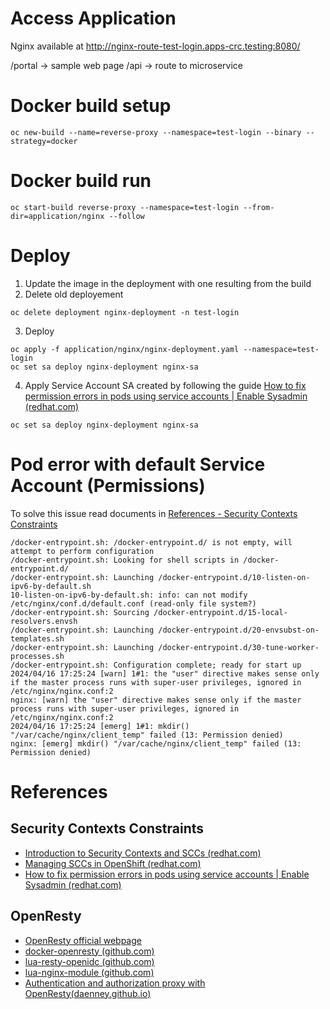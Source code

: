 # Access Application
Nginx available at http://nginx-route-test-login.apps-crc.testing:8080/

/portal -> sample web page
/api -> route to microservice

# Docker build setup
```
oc new-build --name=reverse-proxy --namespace=test-login --binary --strategy=docker
```

# Docker build run
```
oc start-build reverse-proxy --namespace=test-login --from-dir=application/nginx --follow
```

# Deploy
1. Update the image in the deployment with one resulting from the build
2. Delete old deployement
```
oc delete deployment nginx-deployment -n test-login
```
3. Deploy
```
oc apply -f application/nginx/nginx-deployment.yaml --namespace=test-login
oc set sa deploy nginx-deployment nginx-sa
```
4. Apply Service Account
   SA created by following the guide [How to fix permission errors in pods using service accounts | Enable Sysadmin (redhat.com)](https://www.redhat.com/sysadmin/security-context-constraint-permissions)
```
oc set sa deploy nginx-deployment nginx-sa
```

# Pod error with default Service Account (Permissions)
To solve this issue read documents in [References - Security Contexts Constraints](#security-contexts-constraints)
```
/docker-entrypoint.sh: /docker-entrypoint.d/ is not empty, will attempt to perform configuration
/docker-entrypoint.sh: Looking for shell scripts in /docker-entrypoint.d/
/docker-entrypoint.sh: Launching /docker-entrypoint.d/10-listen-on-ipv6-by-default.sh
10-listen-on-ipv6-by-default.sh: info: can not modify /etc/nginx/conf.d/default.conf (read-only file system?)
/docker-entrypoint.sh: Sourcing /docker-entrypoint.d/15-local-resolvers.envsh
/docker-entrypoint.sh: Launching /docker-entrypoint.d/20-envsubst-on-templates.sh
/docker-entrypoint.sh: Launching /docker-entrypoint.d/30-tune-worker-processes.sh
/docker-entrypoint.sh: Configuration complete; ready for start up
2024/04/16 17:25:24 [warn] 1#1: the "user" directive makes sense only if the master process runs with super-user privileges, ignored in /etc/nginx/nginx.conf:2
nginx: [warn] the "user" directive makes sense only if the master process runs with super-user privileges, ignored in /etc/nginx/nginx.conf:2
2024/04/16 17:25:24 [emerg] 1#1: mkdir() "/var/cache/nginx/client_temp" failed (13: Permission denied)
nginx: [emerg] mkdir() "/var/cache/nginx/client_temp" failed (13: Permission denied)
```

# References
## Security Contexts Constraints
- [Introduction to Security Contexts and SCCs (redhat.com)](https://www.redhat.com/en/blog/introduction-to-security-contexts-and-sccs)
- [Managing SCCs in OpenShift (redhat.com)](https://www.redhat.com/en/blog/managing-sccs-in-openshift)
- [How to fix permission errors in pods using service accounts | Enable Sysadmin (redhat.com)](https://www.redhat.com/sysadmin/security-context-constraint-permissions)
## OpenResty
- [OpenResty official webpage](https://openresty.org/)
- [docker-openresty (github.com)](https://github.com/openresty/docker-openresty/tree/master)
- [lua-resty-openidc (github.com)](https://github.com/zmartzone/lua-resty-openidc)
- [lua-nginx-module (github.com)](https://github.com/openresty/lua-nginx-module)
- [Authentication and authorization proxy with OpenResty(daenney.github.io)](https://daenney.github.io/2019/10/05/beyondcorp-at-home-authn-authz-openresty/#proxying-to-a-backend)